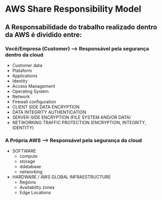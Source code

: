 # AWS Share Responsibility Model

## A Responsabilidade do trabalho realizado dentro da AWS é dividido entre:

  ### Você/Empresa (Customer) --> Responsável pela segurança dentro da cloud
  - Customer data 
  - Plataform
  - Applications
  - Identity
  - Access Management
  - Operating System
  - Network 
  - Firewall configuration
  - CLIENT SIDE DATA ENCRYPTION
  - DATA INTEGRITY AUTHENTICATION
  - SERVER-SIDE ENCRYPTION (FILE SYSTEM AND/OR DATA)
  - NETWORKING TRAFFIC PROTECTION (ENCRYPTION, INTEGRITY, IDENTITY)


  ### A Própria AWS --> Responsável pela segurança da cloud
  - SOFTWARE
    - compute
    - storage
    - ddatabase
    - networking
  - HARDWARE / AWS GLOBAL INFRAESTRUCTURE
    - Regions
    - Availability zones
    - Edge Locations

